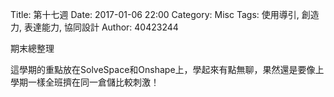 Title: 第十七週
Date: 2017-01-06 22:00
Category: Misc
Tags: 使用導引, 創造力, 表達能力, 協同設計
Author: 40423244

<p>期末總整理<p>

<!-- PELICAN_END_SUMMARY -->

這學期的重點放在SolveSpace和Onshape上，學起來有點無聊，果然還是要像上學期一樣全班擠在同一倉儲比較刺激！